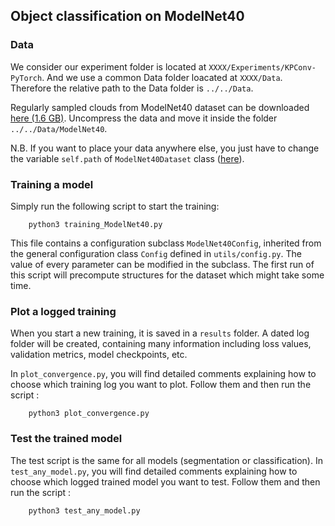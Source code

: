 
## Object classification on ModelNet40

### Data

We consider our experiment folder is located at `XXXX/Experiments/KPConv-PyTorch`. And we use a common Data folder 
loacated at `XXXX/Data`. Therefore the relative path to the Data folder is `../../Data`.

Regularly sampled clouds from ModelNet40 dataset can be downloaded 
<a href="https://shapenet.cs.stanford.edu/media/modelnet40_normal_resampled.zip">here (1.6 GB)</a>. 
Uncompress the data and move it inside the folder `../../Data/ModelNet40`.

N.B. If you want to place your data anywhere else, you just have to change the variable 
`self.path` of `ModelNet40Dataset` class ([here](https://github.com/HuguesTHOMAS/KPConv-PyTorch/blob/e9d328135c0a3818ee0cf1bb5bb63434ce15c22e/datasets/ModelNet40.py#L113)).


### Training a model

Simply run the following script to start the training:

        python3 training_ModelNet40.py
        
This file contains a configuration subclass `ModelNet40Config`, inherited from the general configuration class `Config` defined in `utils/config.py`. The value of every parameter can be modified in the subclass. The first run of this script will precompute structures for the dataset which might take some time.
        
### Plot a logged training

When you start a new training, it is saved in a `results` folder. A dated log folder will be created, containing many information including loss values, validation metrics, model checkpoints, etc.

In `plot_convergence.py`, you will find detailed comments explaining how to choose which training log you want to plot. Follow them and then run the script :

        python3 plot_convergence.py


### Test the trained model

The test script is the same for all models (segmentation or classification). In `test_any_model.py`, you will find detailed comments explaining how to choose which logged trained model you want to test. Follow them and then run the script :

        python3 test_any_model.py
